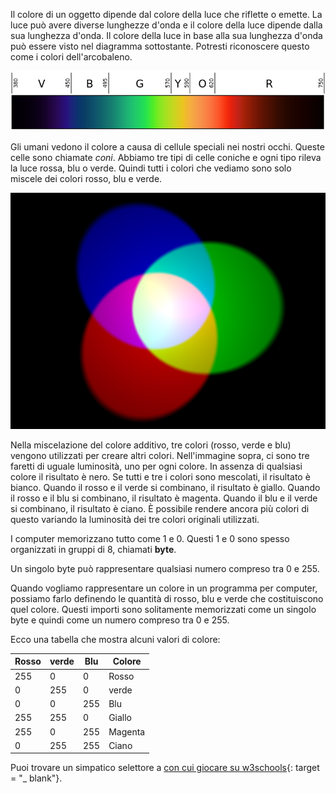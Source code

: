 Il colore di un oggetto dipende dal colore della luce che riflette o emette. La luce può avere diverse lunghezze d'onda e il colore della luce dipende dalla sua lunghezza d'onda. Il colore della luce in base alla sua lunghezza d'onda può essere visto nel diagramma sottostante. Potresti riconoscere questo come i colori dell'arcobaleno.

![Spettro visibile](images/linear-visible-spectrum.png)

Gli umani vedono il colore a causa di cellule speciali nei nostri occhi. Queste celle sono chiamate *coni*. Abbiamo tre tipi di celle coniche e ogni tipo rileva la luce rossa, blu o verde. Quindi tutti i colori che vediamo sono solo miscele dei colori rosso, blu e verde.

![Miscelazione del colore additivo](images/additive-colour-mixing.png)

Nella miscelazione del colore additivo, tre colori (rosso, verde e blu) vengono utilizzati per creare altri colori. Nell'immagine sopra, ci sono tre faretti di uguale luminosità, uno per ogni colore. In assenza di qualsiasi colore il risultato è nero. Se tutti e tre i colori sono mescolati, il risultato è bianco. Quando il rosso e il verde si combinano, il risultato è giallo. Quando il rosso e il blu si combinano, il risultato è magenta. Quando il blu e il verde si combinano, il risultato è ciano. È possibile rendere ancora più colori di questo variando la luminosità dei tre colori originali utilizzati.

I computer memorizzano tutto come 1 e 0. Questi 1 e 0 sono spesso organizzati in gruppi di 8, chiamati **byte**.

Un singolo byte può rappresentare qualsiasi numero compreso tra 0 e 255.

Quando vogliamo rappresentare un colore in un programma per computer, possiamo farlo definendo le quantità di rosso, blu e verde che costituiscono quel colore. Questi importi sono solitamente memorizzati come un singolo byte e quindi come un numero compreso tra 0 e 255.

Ecco una tabella che mostra alcuni valori di colore:

| Rosso | verde | Blu | Colore  |
| ----- | ----- | --- | ------- |
| 255   | 0     | 0   | Rosso   |
| 0     | 255   | 0   | verde   |
| 0     | 0     | 255 | Blu     |
| 255   | 255   | 0   | Giallo  |
| 255   | 0     | 255 | Magenta |
| 0     | 255   | 255 | Ciano   |

Puoi trovare un simpatico selettore a [con cui giocare su w3schools](https://www.w3schools.com/colors/colors_rgb.asp){: target = "_ blank"}.